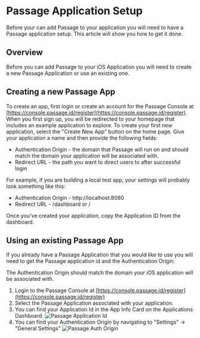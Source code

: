 # Passage Application Setup

Before your can add Passage to your application you will need to have a Passage application setup. This article will show you how to get it done.

## Overview

Before you can add Passage to your iOS Application you will need to create a new Passage Application or use an existing one.

## Creating a new Passage App

To create an app, first login or create an account for the Passage Console at [https://console.passage.id/register](https://console.passage.id/register). When you first sign up, you will be redirected to your homepage that includes an example application to explore. To create your first new application, select the "Create New App" button on the home page. Give your application a name and then provide the following fields:

* Authentication Origin - the domain that Passage will run on and should match the domain your application will be associated with.
* Redirect URL - the path you want to direct users to after successful login

For example, if you are building a local test app, your settings will probably look something like this:

* Authentication Origin - http://localhost:8080
* Redirect URL - /dashboard or /

Once you've created your application, copy the Application ID from the dashboard.

## Using an existing Passage App

If you already have a Passage Application that you would like to use you will need to get the Passage application id and the Authentication Origin.

The Authentication Origin should match the domain your iOS application will be associated with.

1. Login to the Passage Console at [https://console.passage.id/register](https://console.passage.id/register)
2. Select the Passage Application associated with your application.
3. You can find your Application Id in the App Info Card on the Applications Dashboard.
![Passage Application Id](ConsoleAppId)
4. You can find your Authentication Origin by navigating to "Settings" -> "General Settings"
![Passage Auth Origin](ConsoleAuthOrigin)
